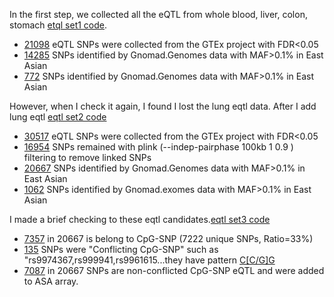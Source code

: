

In the first step, we collected all the eQTL from whole blood, liver, colon, stomach [etql set1 code](eqtl.set1.sh). 
* [21098](eQTL.hg19.bed) eQTL SNPs were collected from the GTEx project with FDR<0.05
* [14285](gnomad.genomes.r2.1.sites.rec.eQTL.merge.vcf.bed) SNPs identified by Gnomad.Genomes data with MAF>0.1% in East Asian
* [772](gnomad.exomes.r2.1.sites.rec.eQTL.hg19.vcf.bed) SNPs identified by Gnomad.Genomes data with MAF>0.1% in East Asian

However, when I check it again, I found I lost the lung eqtl data. After I add lung eqtl [eqtl set2 code](eqtl.set2.sh)
* [30517](eQTL.set2.hg19.bed) eQTL SNPs were collected from the GTEx project with FDR<0.05
* [16954]() SNPs remained with plink (--indep-pairphase 100kb 1 0.9 ) filtering to remove linked SNPs
* [20667](gnomad.genomes.r2.1.sites.rec.eQTL.set2.merge.vcf.bed) SNPs identified by Gnomad.Genomes data with MAF>0.1% in East Asian
* [1062](gnomad.exomes.r2.1.sites.rec.eQTL.set2.hg19.vcf.bed) SNPs identified by Gnomad.exomes data with MAF>0.1% in East Asian

I made a brief checking to these eqtl candidates.[eqtl set3 code](eqtl.set3.sh)

* [7357](gnomad.genomes.eQTL.cpgSNP.uni.hg19.bed) in 20667 is belong to CpG-SNP  (7222 unique SNPs, Ratio=33%)
* [135](gnomad.genomes.eQTL.cpgSNP.uni.flict-CpG-SNP.hg19.bed) SNPs were "Conflicting CpG-SNP" such as "rs9974367,rs999941,rs9961615...they have pattern [C[C/G]G](https://www.ncbi.nlm.nih.gov/projects/SNP/snp_ref.cgi?do_not_redirect&rs=rs9974367)
* [7087](gnomad.genomes.eQTL.cpgSNP.uni.ASA.hg19.bed) in 20667 SNPs are non-conflicted CpG-SNP eQTL and were added to ASA array. 


